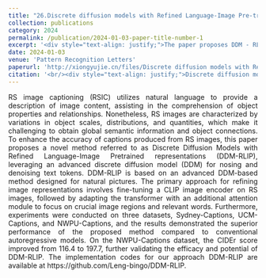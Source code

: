 ```yaml
---
title: "26.Discrete diffusion models with Refined Language-Image Pre-trained representations for remote sensing image captioning"
collection: publications
category: 2024
permalink: /publication/2024-01-03-paper-title-number-1
excerpt: '<div style="text-align: justify;">The paper proposes DDM - RLIP, which applies a discrete diffusion model with refined pre - trained representations to remote sensing image captioning. Experiments on three datasets show it outperforms traditional autoregressive models.</div>'
date: 2024-01-03
venue: 'Pattern Recognition Letters'
paperurl: 'http://xiongyujie.cn/files/Discrete diffusion models with Refined Language-Image Pre-trained representations for remote sensing image captioning.pdf'
citation: '<br/><div style="text-align: justify;">Discrete diffusion models with Refined Language-Image Pre-trained representations for remote sensing image captioning, Guannan Leng, Yu-Jie Xiong*, Chunping Qiu*, Congzhou Guo,Pattern Recognition Letters,2024,186,164-169.</div>'
---
```


<div style="text-align: justify;">RS image captioning (RSIC) utilizes natural language to provide a description of image content, assisting in the comprehension of object properties and relationships. Nonetheless, RS images are characterized by variations in object scales, distributions, and quantities, which make it challenging to obtain global semantic information and object connections. To enhance the accuracy of captions produced from RS images, this paper proposes a novel method referred to as Discrete Diffusion Models with Refined Language-Image Pretrained representations (DDM-RLIP), leveraging an advanced discrete diffusion model (DDM) for nosing and denoising text tokens. DDM-RLIP is based on an advanced DDM-based method designed for natural pictures. The primary approach for refining image representations involves fine-tuning a CLIP image encoder on RS images, followed by adapting the transformer with an additional attention module to focus on crucial image regions and relevant words. Furthermore, experiments were conducted on three datasets, Sydney-Captions, UCM-Captions, and NWPU-Captions, and the results demonstrated the superior performance of the proposed method compared to conventional autoregressive models. On the NWPU-Captions dataset, the CIDEr score improved from 116.4 to 197.7, further validating the efficacy and potential of DDM-RLIP. The implementation codes for our approach DDM-RLIP are available at https://github.com/Leng-bingo/DDM-RLIP.</div>

<br/>

